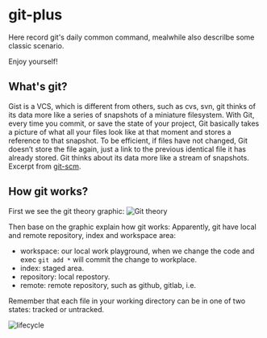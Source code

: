 # git-plus
Here record git's daily common command, mealwhile also descrilbe some classic scenario. 

Enjoy yourself!

## What's git?
Gist is a VCS, which is different from others, such as cvs, svn, git thinks of its data more like a series of snapshots of a miniature filesystem. With Git, every time you commit, or save the state of your project, Git basically takes a picture of what all your files look like at that moment and stores a reference to that snapshot. To be efficient, if files have not changed, Git doesn’t store the file again, just a link to the previous identical file it has already stored. Git thinks about its data more like a stream of snapshots.  Excerpt from [git-scm](https://git-scm.com/book/en/v2/Getting-Started-What-is-Git%3F).     

## How git works?
First we see the git theory graphic:
![Git theory](https://github.com/TourDJ/git-plus/blob/master/images/git-theory.jpg)     

Then base on the graphic explain how git works:
Apparently, git have local and remote repository, index and workspace area:

* workspace: our local work playground, when we change the code and exec `git add *` will commit the change to workplace.
* index: staged area.
* repository: local repostory.
* remote: remote repository, such as github, gitlab, i.e.


Remember that each file in your working directory can be in one of two states: tracked or untracked. 

![lifecycle](https://github.com/TourDJ/git-plus/blob/master/images/lifecycle.png)   

